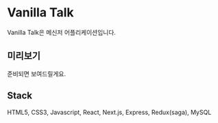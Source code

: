 # Vanilla Talk

Vanilla Talk은 메신저 어플리케이션입니다.

## 미리보기

준비되면 보여드릴게요.

## Stack

HTML5, CSS3, Javascript, React, Next.js, Express, Redux(saga), MySQL
